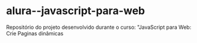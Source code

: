 # alura--javascript-para-web
Repositório do projeto desenvolvido durante o curso: "JavaScript para Web: Crie Paginas dinâmicas
